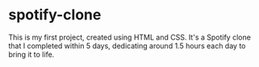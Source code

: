 # spotify-clone
This is my first project, created using HTML and CSS. It's a Spotify clone that I completed within 5 days, dedicating around 1.5 hours each day to bring it to life.

